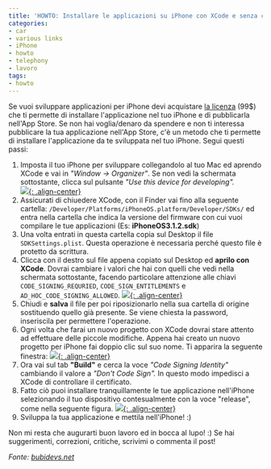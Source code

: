 ```yaml
---
title: 'HOWTO: Installare le applicazioni su iPhone con XCode e senza certificato'
categories:
- car
- various links
- iPhone
- howto
- telephony
- lavoro
tags:
- howto
---
```

Se vuoi sviluppare applicazioni per iPhone devi acquistare  [la
licenza](http://developer.apple.com/programs/iphone/) (99$) che ti permette di
installare l'applicazione nel tuo iPhone e di pubblicarla nell'App Store. Se
non hai voglia/denaro da spendere e non ti interessa pubblicare la tua
applicazione nell'App Store, c'è un metodo che ti permette di installare
l'applicazione da te sviluppata nel tuo iPhone. Segui questi passi:

  1. Imposta il tuo iPhone per sviluppare collegandolo al tuo Mac ed aprendo XCode e vai in _"Window -> Organizer"_. Se non vedi la schermata sottostante, clicca sul pulsante _"Use this device for developing"._  
     [![]({{site.url}}/images/xcode_iphone1.png){: .align-center}]({{site.url}}/images/xcode_iphone1.png)
  2. Assicurati di chiuedere XCode, con il Finder vai fino alla seguente cartella: `/Developer/Platforms/iPhoneOS.platform/Developer/SDKs/` ed entra nella cartella che indica la versione del firmware con cui vuoi compilare le tue applicazioni (Es: **iPhoneOS3.1.2.sdk**)
  3. Una volta entrati in questa cartella copia sul Desktop il file `SDKSettings.plist`. Questa operazione è necessaria perché questo file è protetto da scrittura.
  4. Clicca con il destro sul file appena copiato sul Desktop ed **aprilo con XCode**. Dovrai cambiare i valori che hai con quelli che vedi nella schermata sottostante, facendo particolare attenzione alle chiavi `CODE_SIGNING_REQURIED`, `CODE_SIGN_ENTITLEMENTS` e `AD_HOC_CODE_SIGNING_ALLOWED`. 
     [![]({{site.url}}/images/xcode_iphone2.png){: .align-center}]({{site.url}}/images/xcode_iphone2.png)
  5. Chiudi e **salva** il file per poi riposizionarlo nella sua cartella di origine sostituendo quello già presente. Se viene chiesta la password, inseriscila per permettere l'operazione.
  6. Ogni volta che  farai un nuovo progetto con XCode dovrai stare attento ad effettuare delle piccole modifiche. Appena hai creato un nuovo progetto per iPhone fai doppio clic sul suo nome. Ti apparira la seguente finestra: 
     [![]({{site.url}}/images/xcode_iphone3.png){: .align-center}]({{site.url}}/images/xcode_iphone3.png)
  7. Ora vai sul tab **"Build"** e cerca la voce _"Code Signing Identity"_ cambiando il valore a _"Don't Code Sign"._ In questo modo impedisci a XCode di controllare il certificato.
  8. Fatto ciò puoi installare tranquillamente le tue applicazione nell'iPhone selezionando il tuo dispositivo contesualmente con la voce "release", come nella seguente figura. 
     [![]({{site.url}}/images/xcode_iphone4.png){: .align-center}]({{site.url}}/images/xcode_iphone4.png)
  9. Sviluppa la tua applicazione e mettila nell'iPhone! :)
  

Non mi resta che augurarti buon lavoro ed in bocca al lupo! :)
Se hai suggerimenti, correzioni, critiche, scrivimi o commenta il post!

_Fonte: [bubidevs.net](http://www.bubidevs.net)_

